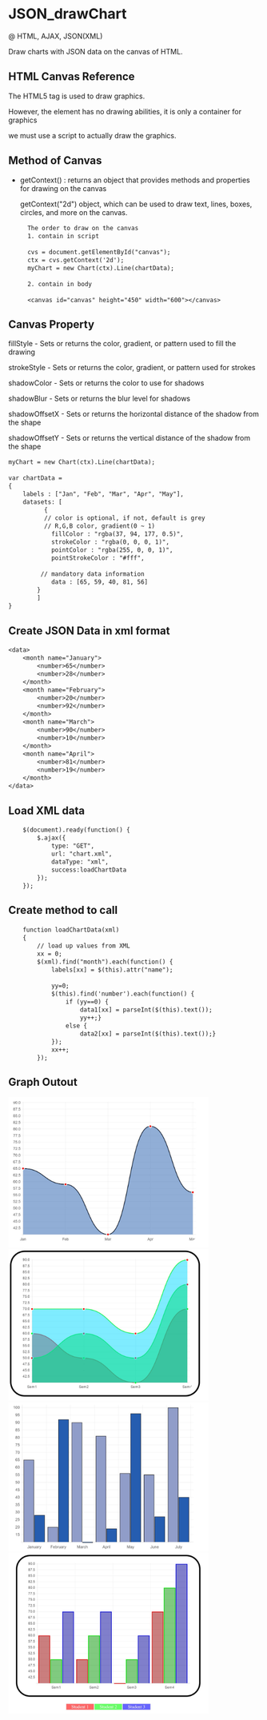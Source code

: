# JSON_drawChart

@ HTML, AJAX, JSON(XML)

Draw charts with JSON data on the canvas of HTML. 

  

HTML Canvas Reference 
-----
 
The HTML5 <canvas> tag is used to draw graphics.  

However, the <canvas> element has no drawing abilities, it is only a container for graphics
	
we must use a script to actually draw the graphics.


Method of Canvas
----

- getContext() : returns an object that provides methods and properties for drawing on the canvas 
  
  getContext("2d") object, which can be used to draw text, lines, boxes, circles, and more  on the canvas.

		The order to draw on the canvas
		1. contain in script
		
		cvs = document.getElementById("canvas");
		ctx = cvs.getContext('2d');
		myChart = new Chart(ctx).Line(chartData);
		
		2. contain in body
		
		<canvas id="canvas" height="450" width="600"></canvas>
		
			
Canvas Property
-----
 

fillStyle	- Sets or returns the color, gradient, or pattern used to fill the drawing

strokeStyle	- Sets or returns the color, gradient, or pattern used for strokes

shadowColor	- Sets or returns the color to use for shadows

shadowBlur	- Sets or returns the blur level for shadows

shadowOffsetX	- Sets or returns the horizontal distance of the shadow from the shape

shadowOffsetY	- Sets or returns the vertical distance of the shadow from the shape


    myChart = new Chart(ctx).Line(chartData);
    
    var chartData = 
	{
		labels : ["Jan", "Feb", "Mar", "Apr", "May"],
		datasets: [
			  {
			  // color is optional, if not, default is grey
			  // R,G,B color, gradient(0 ~ 1) 
			    fillColor : "rgba(37, 94, 177, 0.5)",
			    strokeColor : "rgba(0, 0, 0, 1)",
			    pointColor : "rgba(255, 0, 0, 1)",
			    pointStrokeColor : "#fff",

			 // mandatory data information
			    data : [65, 59, 40, 81, 56]
			}
			]
	}

Create JSON Data in xml format
----

	<data>
		<month name="January">
			<number>65</number>
			<number>28</number>
		</month>
		<month name="February">
			<number>20</number>
			<number>92</number>
		</month>
		<month name="March">
			<number>90</number>
			<number>10</number>
		</month>
		<month name="April">
			<number>81</number>
			<number>19</number>
		</month>
	</data>


Load XML data 
------

		$(document).ready(function() {
			$.ajax({
				type: "GET",
				url: "chart.xml",
				dataType: "xml",
				success:loadChartData
			});
		});
		

Create method to call
-------

		function loadChartData(xml)
		{
			// load up values from XML
			xx = 0;
			$(xml).find("month").each(function() {
				labels[xx] = $(this).attr("name");
				
				yy=0;
				$(this).find('number').each(function() {
					if (yy==0) {
						data1[xx] = parseInt($(this).text());
						yy++;}
					else {
						data2[xx] = parseInt($(this).text());}
				});
				xx++;
			});

Graph Outout
----

<img src='graph_line2.JPG' width='400px	'>

<img src='graph_line3.JPG' width='400px	'>

<img src='graph_bar.JPG' width='400px	'>

<img src='graph_bar3.JPG' width='400px	'>
